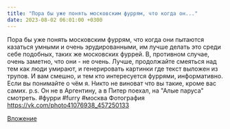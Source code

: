```yaml
---
title: "Пора бы уже понять московским фуррям, что когда он..."
date: 2023-08-02 06:01:00 +0300
---
```


Пора бы уже понять московским фуррям, что когда они пытаются казаться умными и очень эрудированными, им лучше делать это среди себе подобных, таких же московских фуррей. В, противном случае, очень заметно, что они - не очень.
Лучше, продолжайте смеяться над тем как люди умирают, и генерировать картинки где текст выложен из трупов. И вам смешно, и тем кто интересуется фуррями, информативно. Если вы понимайте о чём я. Никто не виноват что вы такие, кроме вас самих.
p.s. Он не в Аргентину, а в Питер поехал, на "Алые паруса" смотреть.
#фурри #furry #москва
Фотография
https://vk.com/photo41076938_457250133

[Вложение](https://vk.com/photo41076938_457250133)
